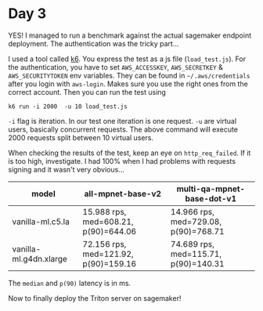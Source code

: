 # Day 3

YES! I managed to run a benchmark against the actual sagemaker endpoint deployment. The authentication was the tricky part...

I used a tool called [k6](https://k6.io/docs/). You express the test as a js file (`load_test.js`). For the authentication,
you have to set `AWS_ACCESSKEY`, `AWS_SECRETKEY` & `AWS_SECURITYTOKEN` env variables. They can be found in `~/.aws/credentials`
after you login with `aws-login`. Makes sure you use the right ones from the correct account. Then you can run the test using 

```
k6 run -i 2000  -u 10 load_test.js
```

`-i` flag is iteration. In our test one iteration is one request. `-u` are virtual users, basically concurrent requests. The above command will execute 2000 requests split between 10 virtual users.

When checking the results of the test, keep an eye on `http_req_failed`. If it is too high, investigate. I had 100% when I had problems with requests signing and it wasn't very obvious...

| model                   | all-mpnet-base-v2                    |  multi-qa-mpnet-base-dot-v1          |
|-------------------------|--------------------------------------|--------------------------------------|
| vanilla-ml.c5.la        | 15.988 rps, med=608.21, p(90)=644.06 | 14.966 rps, med=729.08, p(90)=768.71 |
| vanilla-ml.g4dn.xlarge  | 72.156 rps, med=121.92, p(90)=159.16 | 74.689 rps, med=115.71, p(90)=140.31 |

The `median` and `p(90)` latency is in ms.


Now to finally deploy the Triton server on sagemaker!
